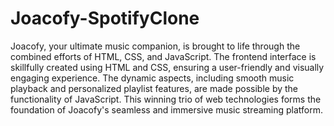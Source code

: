 ﻿# Joacofy-SpotifyClone


Joacofy, your ultimate music companion, is brought to life through the combined efforts of HTML, CSS, and JavaScript. 
  The frontend interface is skillfully created using HTML and CSS, ensuring a user-friendly and visually engaging experience. The dynamic aspects, including smooth music playback and personalized playlist features, are made possible by the functionality of JavaScript. This winning trio of web technologies forms the foundation of Joacofy's seamless and immersive music streaming platform.
